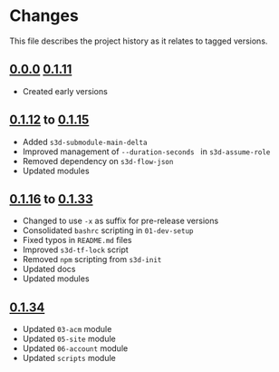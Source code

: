 # Changes
This file describes the project history as it relates to tagged versions.

## [0.0.0](.) [0.1.11](.)
- Created early versions

## [0.1.12](.) to [0.1.15](.)
- Added `s3d-submodule-main-delta`
- Improved management of `--duration-seconds ` in `s3d-assume-role`
- Removed dependency on `s3d-flow-json`
- Updated modules

## [0.1.16](.) to [0.1.33](.)
- Changed to use `-x` as suffix for pre-release versions
- Consolidated `bashrc` scripting in `01-dev-setup`
- Fixed typos in `README.md` files
- Improved `s3d-tf-lock` script
- Removed `npm` scripting from `s3d-init`
- Updated docs
- Updated modules

## [0.1.34](.)
- Updated `03-acm` module
- Updated `05-site` module
- Updated `06-account` module
- Updated `scripts` module
